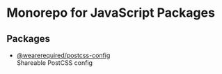 # Monorepo for JavaScript Packages

## Packages

* [@wearerequired/postcss-config](packages/postcss-config)  
  Shareable PostCSS config
